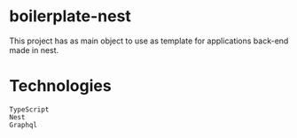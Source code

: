 # boilerplate-nest

This project has as main object to use as template for applications back-end made in nest.

# Technologies
    TypeScript 
    Nest
    Graphql
    
